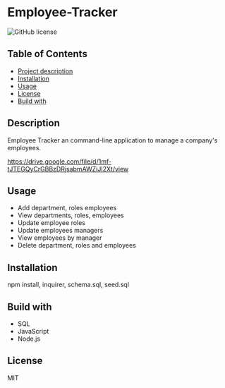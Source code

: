 # Employee-Tracker

![GitHub license](https://img.shields.io/badge/license-MIT-blue.svg)


## Table of Contents
- [Project description](#Description)
- [Installation](#Installation)
- [Usage](#Usage)
- [License](#License)
- [Build with](#Build)


## Description
Employee Tracker an command-line application to manage a company's employees.

https://drive.google.com/file/d/1mf-tJTEGQyCrGBBzDRjsabmAWZiJI2Xt/view


## Usage
- Add department, roles employees
- View departments, roles, employees
- Update employee roles
- Update employees managers
- View employees by manager
- Delete department, roles and employees


## Installation
npm install, inquirer, schema.sql, seed.sql


## Build with
- SQL
- JavaScript
- Node.js


## License
MIT

